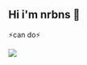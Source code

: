 ## Hi i'm nrbns 👋

⚡can do⚡

<img src="http://www.w3.org/2000/svg/HTML5-#E34F26?style=flat-square&logo=html&logoColor=white"/>
<!--
**nrbns357/nrbns357** is a ✨ _special_ ✨ repository because its `README.md` (this file) appears on your GitHub profile.

Here are some ideas to get you started:

- 🔭 I’m currently working on ...
- 🌱 I’m currently learning ...
- 👯 I’m looking to collaborate on ...
- 🤔 I’m looking for help with ...
- 💬 Ask me about ...
- 📫 How to reach me: ...
- 😄 Pronouns: ...
- ⚡ Fun fact: ...
-->
